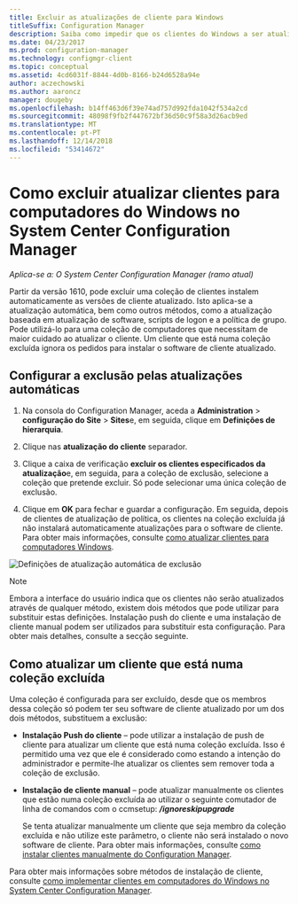 ```yaml
---
title: Excluir as atualizações de cliente para Windows
titleSuffix: Configuration Manager
description: Saiba como impedir que os clientes do Windows a ser atualizados no System Center Configuration Manager.
ms.date: 04/23/2017
ms.prod: configuration-manager
ms.technology: configmgr-client
ms.topic: conceptual
ms.assetid: 4cd6031f-8844-4d0b-8166-b24d6528a94e
author: aczechowski
ms.author: aaroncz
manager: dougeby
ms.openlocfilehash: b14ff463d6f39e74ad757d992fda1042f534a2cd
ms.sourcegitcommit: 48098f9fb2f447672bf36d50c9f58a3d26acb9ed
ms.translationtype: MT
ms.contentlocale: pt-PT
ms.lasthandoff: 12/14/2018
ms.locfileid: "53414672"
---
```

# <a name="how-to-exclude-upgrading-clients-for-windows-computers-in-system-center-configuration-manager"></a>Como excluir atualizar clientes para computadores do Windows no System Center Configuration Manager

*Aplica-se a: O System Center Configuration Manager (ramo atual)*

Partir da versão 1610, pode excluir uma coleção de clientes instalem automaticamente as versões de cliente atualizado. Isto aplica-se a atualização automática, bem como outros métodos, como a atualização baseada em atualização de software, scripts de logon e a política de grupo. Pode utilizá-lo para uma coleção de computadores que necessitam de maior cuidado ao atualizar o cliente. Um cliente que está numa coleção excluída ignora os pedidos para instalar o software de cliente atualizado.

## <a name="configure-exclusion-for-automatic-upgrades"></a>Configurar a exclusão pelas atualizações automáticas

1. Na consola do Configuration Manager, aceda a **Administration** > **configuração do Site** > **Sites**e, em seguida, clique em  **Definições de hierarquia**.

2. Clique nas **atualização do cliente** separador.

3. Clique a caixa de verificação **excluir os clientes especificados da atualização**e, em seguida, para a coleção de exclusão, selecione a coleção que pretende excluir. Só pode selecionar uma única coleção de exclusão.

4.  Clique em **OK** para fechar e guardar a configuração. Em seguida, depois de clientes de atualização de política, os clientes na coleção excluída já não instalará automaticamente atualizações para o software de cliente. Para obter mais informações, consulte [como atualizar clientes para computadores Windows](upgrade-clients-for-windows-computers.md).

![Definições de atualização automática de exclusão](media/automatic_upgrade_exclusion.png)



>[!NOTE]
>Embora a interface do usuário indica que os clientes não serão atualizados através de qualquer método, existem dois métodos que pode utilizar para substituir estas definições. Instalação push do cliente e uma instalação de cliente manual podem ser utilizados para substituir esta configuração. Para obter mais detalhes, consulte a secção seguinte.

## <a name="how-to-upgrade-a-client-that-is-in-an-excluded-collection"></a>Como atualizar um cliente que está numa coleção excluída

Uma coleção é configurada para ser excluído, desde que os membros dessa coleção só podem ter seu software de cliente atualizado por um dos dois métodos, substituem a exclusão:
- **Instalação Push do cliente** – pode utilizar a instalação de push de cliente para atualizar um cliente que está numa coleção excluída. Isso é permitido uma vez que ele é considerado como estando a intenção do administrador e permite-lhe atualizar os clientes sem remover toda a coleção de exclusão.       

- **Instalação de cliente manual** – pode atualizar manualmente os clientes que estão numa coleção excluída ao utilizar o seguinte comutador de linha de comandos com o ccmsetup: ***/ignoreskipupgrade***

  Se tenta atualizar manualmente um cliente que seja membro da coleção excluída e não utilize este parâmetro, o cliente não será instalado o novo software de cliente. Para obter mais informações, consulte [como instalar clientes manualmente do Configuration Manager](/sccm/core/clients/deploy/deploy-clients-to-windows-computers#BKMK_Manual).

Para obter mais informações sobre métodos de instalação de cliente, consulte [como implementar clientes em computadores do Windows no System Center Configuration Manager](/sccm/core/clients/deploy/deploy-clients-to-windows-computers).

